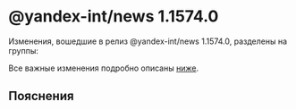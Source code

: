 # @yandex-int/news 1.1574.0

<!-- ЧЕЛОВЕЧЕСКОЕ ВСТУПЛЕНИЕ -->

Изменения, вошедшие в релиз @yandex-int/news 1.1574.0, разделены на группы:

Все важные изменения подробно описаны [ниже](#Пояснения).

## Пояснения

